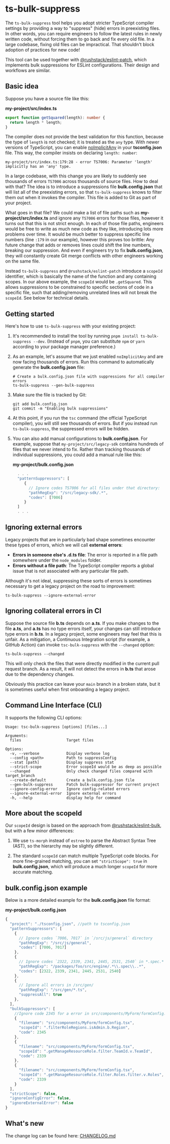 # ts-bulk-suppress

The `ts-bulk-suppress` tool helps you adopt stricter TypeScript compiler settings by providing a way to "suppress" (hide) errors in preexisting files.  In other words, you can require engineers to follow the latest rules in newly written code, without forcing them to go back and fix every old file. In a large codebase, fixing old files can be impractical. That shouldn't block adoption of practices for new code!

This tool can be used together with [@rushstack/eslint-patch](https://www.npmjs.com/package/@rushstack/eslint-patch#eslint-bulk-suppressions-feature), which implements bulk suppressions for ESLint configurations.  Their design and workflows are similar.

## Basic idea

Suppose you have a source file like this:

**my-project/src/index.ts**
```ts
export function getSquared(length): number {
  return length * length;
}
```

The compiler does not provide the best validation for this function, because the type of `length` is not checked; it is treated as the `any` type.  With newer versions of TypeScript, you can enable [noImplicitAny](https://www.typescriptlang.org/tsconfig/noImplicitAny.html) in your **tsconfig.json** file.  This way, the compiler insists on declaring `length: number`:

```
my-project/src/index.ts:179:28 - error TS7006: Parameter 'length' implicitly has an 'any' type.
```

In a large codebase, with this change you are likely to suddenly see thousands of errors `TS7006` across thousands of source files.  How to deal with that?  The idea is to introduce a suppressions file **bulk.config.json** that will list all of the preexisting errors, so that `ts-bulk-suppress` knows to filter them out when it invokes the compiler.  This file is added to Git as part of your project. 

What goes in that file?  We could make a list of file paths such as **my-project/src/index.ts** and ignore any `TS7006` errors for those files, however it turns out that this is not strict enough.  In each of those file paths, engineers would be free to write as much new code as they like, introducing lots more problems over time.  It would be much better to suppress specific line numbers (line `:179` in our example), however this proves too brittle:  Any future change that adds or removes lines could shift the line numbers, breaking our suppression.  And even if engineers try to fix **bulk.config.json**, they will constantly create Git merge conflicts with other engineers working on the same file.

Instead `ts-bulk-suppress` and `@rushstack/eslint-patch` introduce a `scopeId` identifier, which is basically the name of the function and any containing scopes.  In our above example, the `scopeId` would be `.getSquared`.  This allows suppressions to be constrained to specific sections of code in a specific file, such that adding/removing unrelated lines will not break the `scopeId`.  See below for technical details.

## Getting started

Here's how to use `ts-bulk-suppress` with your existing project:

1. It's recommended to install the tool by running `pnpm install ts-bulk-suppress --dev`.  (Instead of `pnpm`, you can substitute `npm` or `yarn` according to your package manager preference.)

2. As an example, let's assume that we just enabled `noImplicitAny` and are now facing thousands of errors.  Run this command to automatically generate the **bulk.config.json** file:

   ```shell
   # Create a bulk.config.json file with suppressions for all compiler errors
   ts-bulk-suppress --gen-bulk-suppress
   ```

3. Make sure the file is tracked by Git:
  
   ```shell
   git add bulk.config.json
   git commit -m "Enabling bulk suppressions"
   ```

4. At this point, if you run the `tsc` command (the official TypeScript compiler), you will still see thousands of errors.  But if you instead run `ts-bulk-suppress`, the suppressed errors will be hidden.

5. You can also add manual configurations to **bulk.config.json**.  For example, suppose that `my-project/src/legacy-sdk` contains hundreds of files that we never intend to fix.  Rather than tracking thousands of individual suppressions, you could add a manual rule like this:

   **my-project/bulk.config.json**
   ```js
     . . .
     "patternSuppressors": [
        {
          // Ignore codes TS7006 for all files under that directory:
          "pathRegExp": "/src/legacy-sdk/.*",
          "codes": [7006]
        }
     ]
     . . .
   ```

## Ignoring external errors

Legacy projects that are in particularly bad shape sometimes encounter these types of errors, which we will call **external errors**:

- **Errors in someone else's .d.ts file**:  The error is reported in a file path somewhere under the `node_modules` folder.
- **Errors without a file path**:  The TypeScript compiler reports a global issue that is not associated with any particular file path.

Although it's not ideal, suppressing these sorts of errors is sometimes necessary to get a legacy project on the road to improvement:

```shell
ts-bulk-suppress --ignore-external-error
```

## Ignoring collateral errors in CI

Suppose the source file **b.ts** depends on **a.ts**.  If you make changes to the file **a.ts**, and **a.ts** has no type errors itself, your changes can still introduce type errors in **b.ts**.  In a legacy project, some engineers may feel that this is unfair.  As a mitigation, a Continuous Integration script (for example, a GitHub Action) can invoke `tsc-bulk-suppress` with the `--changed` option:

```shell
ts-bulk-suppress --changed
```

This will only check the files that were directly modified in the current pull request branch. As a result, it will not detect the errors in **b.ts** that arose due to the dependency changes.  

Obviously this practice can leave your `main` branch in a broken state, but it is sometimes useful when first onboarding a legacy project.


## Command Line Interface (CLI)

It supports the following CLI options:

```log
Usage: tsc-bulk-suppress [options] [files...]

Arguments:
  files                    Target files

Options:
  -v, --verbose            Display verbose log
  --config <path>          Path to suppressConfig
  --stat [path]            Display suppress stat
  --strict-scope           Error scopeId would be as deep as possible
  --changed                Only check changed files compared with target_branch
  --create-default         Create a bulk.config.json file
  --gen-bulk-suppress      Patch bulk-suppressor for current project
  --ignore-config-error    Ignore config-related errors
  --ignore-external-error  Ignore external errors
  -h, --help               display help for command
```

## More about the scopeId

Our `scopeId` design is based on the approach from [@rushstack/eslint-bulk](https://github.com/microsoft/rushstack/tree/main/eslint/eslint-bulk), but with a few minor differences:

1. We use `ts-morph` instead of `estree` to parse the Abstract Syntax Tree (AST), so the hierarchy may be slightly different.

2. The standard `scopeId` can match multiple TypeScript code blocks. For more fine-grained matching, you can set `"strictScope": true` in **bulk.config.json**, which will produce a much longer `scopeId` for more accurate matching.

## bulk.config.json example

Below is a more detailed example for the **bulk.config.json** file format:

 **my-project/bulk.config.json**
```js
{
  "project": "./tsconfig.json", //path to tsconfig.json
  "patternSuppressors": [
    {
      // Ignore codes `7006, 7017` in `/src/js/general` directory
      "pathRegExp": "/src/js/general",
      "codes": [7006, 7017]
    },
    {
      // Ignore codes `2322, 2339, 2341, 2445, 2531, 2540` in *.spec.* files located in `/packages/foo/src/engine/`
      "pathRegExp": "/packages/foo/src/engine/.*\\.spec\\..*",
      "codes": [2322, 2339, 2341, 2445, 2531, 2540]
    },
    {
      // Ignore all errors in /src/gen/
      "pathRegExp": "/src/gen/*.ts",
      "suppressAll": true
    },
  ],
  "bulkSuppressors": [
    //Ignore code 2345 for a error in src/components/MyForm/formConfig.tsx with a scopeId: .filterRoleRegions.isAdmin.b.Region
    {
      "filename": "src/components/MyForm/formConfig.tsx",
      "scopeId": ".filterRoleRegions.isAdmin.b.Region",
      "code": 2345
    },
    {
      "filename": "src/components/MyForm/formConfig.tsx",
      "scopeId": ".getManageResourceRole.filter.TeamId.v.TeamId",
      "code": 2339
    },
    {
      "filename": "src/components/MyForm/formConfig.tsx",
      "scopeId": ".getManageResourceRole.filter.Roles.filter.v.Roles",
      "code": 2339
    }
  ],
  "strictScope": false,
  "ignoreConfigError": false,
  "ignoreExternalError": false
}
```

## What's new

The change log can be found here: [CHANGELOG.md](https://github.com/tiktok/ts-bulk-suppress/blob/main/CHANGELOG.md)
